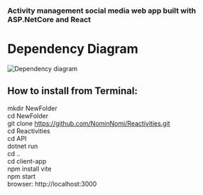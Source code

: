 ### Activity management social media web app built with ASP.NetCore and React

# Dependency Diagram

![Dependency diagram](https://github.com/NominNomi/Reactivities/assets/88373898/7a44714d-2e0c-4a92-84cc-0457e8dd073f)



## How to install from Terminal:

mkdir NewFolder  
cd NewFolder  
git clone https://github.com/NominNomi/Reactivities.git  
cd Reactivities  
cd API  
dotnet run  
cd ..  
cd client-app  
npm install vite  
npm start  
browser: http://localhost:3000  






